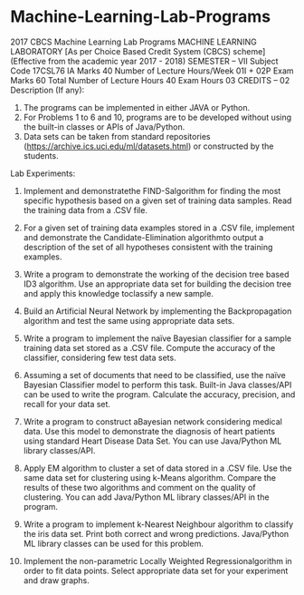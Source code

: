 # Machine-Learning-Lab-Programs
2017 CBCS Machine Learning Lab Programs
MACHINE LEARNING LABORATORY
[As per Choice Based Credit System (CBCS) scheme]
(Effective from the academic year 2017 - 2018)
SEMESTER – VII
Subject Code 17CSL76 IA Marks 40
Number of Lecture Hours/Week 01I + 02P Exam Marks 60
Total Number of Lecture Hours 40 Exam Hours 03
CREDITS – 02
Description (If any):
1. The programs can be implemented in either JAVA or Python.
2. For Problems 1 to 6 and 10, programs are to be developed without using the built-in
classes or APIs of Java/Python.
3. Data sets can be taken from standard repositories
(https://archive.ics.uci.edu/ml/datasets.html) or constructed by the students.


Lab Experiments:
1. Implement and demonstratethe FIND-Salgorithm for finding the most specific hypothesis based on a given set of training data samples. Read the training data from a .CSV file.

2. For a given set of training data examples stored in a .CSV file, implement and demonstrate the Candidate-Elimination algorithmto output a description of the set of all hypotheses consistent with the training examples.

3. Write a program to demonstrate the working of the decision tree based ID3 algorithm. Use an appropriate data set for building the decision tree and apply this knowledge toclassify a new sample.

4. Build an Artificial Neural Network by implementing the Backpropagation algorithm and test the same using appropriate data sets.

5. Write a program to implement the naïve Bayesian classifier for a sample training data set stored as a .CSV file. Compute the accuracy of the classifier, considering few test data sets.

6. Assuming a set of documents that need to be classified, use the naïve Bayesian Classifier model to perform this task. Built-in Java classes/API can be used to write the program. Calculate the accuracy, precision, and recall for your data set.

7. Write a program to construct aBayesian network considering medical data. Use this model to demonstrate the diagnosis of heart patients using standard Heart Disease Data Set. You can use Java/Python ML library classes/API.

8. Apply EM algorithm to cluster a set of data stored in a .CSV file. Use the same data set for clustering using k-Means algorithm. Compare the results of these two algorithms and comment on the quality of clustering. You can add Java/Python ML library classes/API in the program.

9. Write a program to implement k-Nearest Neighbour algorithm to classify the iris data set. Print both correct and wrong predictions. Java/Python ML library classes can be used for this problem.

10. Implement the non-parametric Locally Weighted Regressionalgorithm in order to fit data points. Select appropriate data set for your experiment and draw graphs. 
